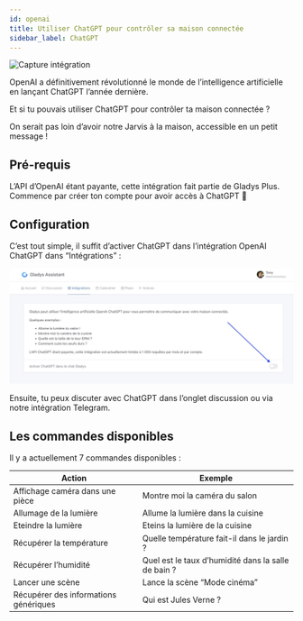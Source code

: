 ```yaml
---
id: openai
title: Utiliser ChatGPT pour contrôler sa maison connectée
sidebar_label: ChatGPT
---
```


   ![Capture intégration](<../../../../../static/img/docs/fr/configuration/openai/intégration OpenAI ChatGPT.png>)

OpenAI a définitivement révolutionné le monde de l’intelligence artificielle en lançant ChatGPT l’année dernière.

Et si tu pouvais utiliser ChatGPT pour contrôler ta maison connectée ?

On serait pas loin d’avoir notre Jarvis à la maison, accessible en un petit message !

## Pré-requis

L’API d’OpenAI étant payante, cette intégration fait partie de Gladys Plus. Commence par créer ton compte pour avoir accès à ChatGPT 🙂

## Configuration

C’est tout simple, il suffit d’activer ChatGPT dans l’intégration OpenAI ChatGPT dans “Intégrations” :

![Activer intégration ChatGPT](../../../../../static/img/docs/fr/configuration/openai/activate_chatgpt.jpg)

Ensuite, tu peux discuter avec ChatGPT dans l’onglet discussion ou via notre intégration Telegram.

## Les commandes disponibles

Il y a actuellement 7 commandes disponibles :

| Action                                | Exemple                                             |
| ------------------------------------- | --------------------------------------------------- |
| Affichage caméra dans une pièce       | Montre moi la caméra du salon                       |
| Allumage de la lumière                | Allume la lumière dans la cuisine                   |
| Eteindre la lumière                   | Eteins la lumière de la cuisine                     |
| Récupérer la température              | Quelle température fait-il dans le jardin ?         |
| Récupérer l’humidité                  | Quel est le taux d’humidité dans la salle de bain ? |
| Lancer une scène                      | Lance la scène “Mode cinéma”                        |
| Récupérer des informations génériques | Qui est Jules Verne ?                               |
